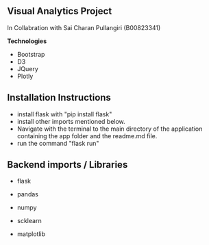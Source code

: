 ## Visual Analytics Project

In Collabration with Sai Charan Pullangiri (B00823341)

**Technologies**

 - Bootstrap
 - D3
 - JQuery
 - Plotly

 ## Installation Instructions

 - install flask with "pip install flask" 
 - install other imports mentioned below. 
 - Navigate with the terminal to the main directory of the application containing the app folder and the readme.md file.
 - run the command "flask run"

 ## Backend imports / Libraries 

 - flask
 - pandas
 - numpy
 - scklearn 

 - matplotlib
